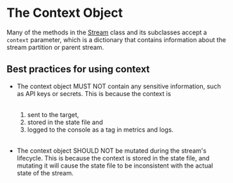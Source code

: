 # The Context Object

Many of the methods in the [Stream](classes/singer_sdk.Stream) class and its subclasses accept
a `context` parameter, which is a dictionary that contains information about the stream
partition or parent stream.

## Best practices for using context

- The context object MUST NOT contain any sensitive information, such as API keys or secrets.
  This is because the context is<br><br>

  1. sent to the target,
  1. stored in the state file and
  1. logged to the console as a tag in metrics and logs.<br><br>

- The context object SHOULD NOT be mutated during the stream's lifecycle. This is because the
  context is stored in the state file, and mutating it will cause the state file to be
  inconsistent with the actual state of the stream.
